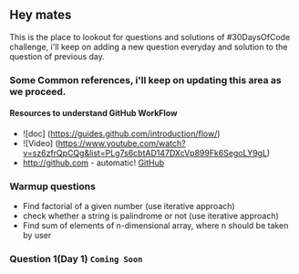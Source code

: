 ## Hey mates
This is the place to lookout for questions and solutions of #30DaysOfCode challenge, i'll keep on adding a new question everyday and solution to the question of previous day.

### Some Common references, i'll keep on updating this area as we proceed.

#### Resources to understand GitHub WorkFlow

 - ![doc] (https://guides.github.com/introduction/flow/)
 - ![Video] (https://www.youtube.com/watch?v=sz6zfrQpCQg&list=PLg7s6cbtAD147DXcVp899Fk6SegoLY9gL)
 - http://github.com - automatic!
[GitHub](http://github.com)


### Warmup questions
- Find factorial of a given number (use iterative approach)
- check whether a string is palindrome or not (use iterative approach)
- Find sum of elements of n-dimensional array, where n should be taken by user

### Question 1(Day 1) `Coming Soon`


